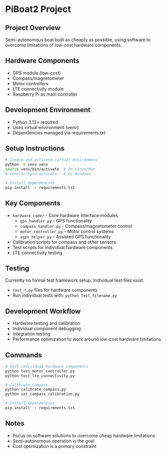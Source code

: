 # PiBoat2 Project

## Project Overview
Semi-autonomous boat built as cheaply as possible, using software to overcome limitations of low-cost hardware components.

## Hardware Components
- GPS module (low-cost)
- Compass/magnetometer
- Motor controllers
- LTE connectivity module
- Raspberry Pi as main controller

## Development Environment
- Python 3.12+ required
- Uses virtual environment (venv)
- Dependencies managed via requirements.txt

## Setup Instructions
```bash
# Create and activate virtual environment
python -m venv venv
source venv/bin/activate  # On Linux/Mac
# venv\Scripts\activate   # On Windows

# Install dependencies
pip install -r requirements.txt
```

## Key Components
- `hardware_code/` - Core hardware interface modules
  - `gps_handler.py` - GPS functionality
  - `compass_handler.py` - Compass/magnetometer control
  - `motor_controller.py` - Motor control systems
  - `agps_helper.py` - Assisted GPS functionality
- Calibration scripts for compass and other sensors
- Test scripts for individual hardware components
- LTE connectivity testing

## Testing
Currently no formal test framework setup. Individual test files exist:
- `test_*.py` files for hardware components
- Run individual tests with: `python test_filename.py`

## Development Workflow
- Hardware testing and calibration
- Individual component debugging
- Integration testing
- Performance optimization to work around low-cost hardware limitations

## Commands
```bash
# Test individual hardware components
python test_motor_controller.py
python test_lte_connectivity.py

# Calibrate compass
python calibrate_compass.py
python set_compass_calibration.py

# Install dependencies
pip install -r requirements.txt
```

## Notes
- Focus on software solutions to overcome cheap hardware limitations
- Semi-autonomous operation is the goal
- Cost optimization is a primary constraint